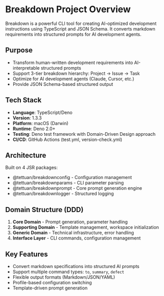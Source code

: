 # Breakdown Project Overview

Breakdown is a powerful CLI tool for creating AI-optimized development instructions using TypeScript
and JSON Schema. It converts markdown requirements into structured prompts for AI development
agents.

## Purpose

- Transform human-written development requirements into AI-interpretable structured prompts
- Support 3-tier breakdown hierarchy: Project → Issue → Task
- Optimize for AI development agents (Claude, Cursor, etc.)
- Provide JSON Schema-based structured output

## Tech Stack

- **Language**: TypeScript/Deno
- **Version**: 1.3.3
- **Platform**: macOS (Darwin)
- **Runtime**: Deno 2.0+
- **Testing**: Deno test framework with Domain-Driven Design approach
- **CI/CD**: GitHub Actions (test.yml, version-check.yml)

## Architecture

Built on 4 JSR packages:

- @tettuan/breakdownconfig - Configuration management
- @tettuan/breakdownparams - CLI parameter parsing
- @tettuan/breakdownprompt - Core prompt generation engine
- @tettuan/breakdownlogger - Structured logging

## Domain Structure (DDD)

1. **Core Domain** - Prompt generation, parameter handling
2. **Supporting Domain** - Template management, workspace initialization
3. **Generic Domain** - Technical infrastructure, error handling
4. **Interface Layer** - CLI commands, configuration management

## Key Features

- Convert markdown specifications into structured AI prompts
- Support multiple command types: `to`, `summary`, `defect`
- Flexible output formats (Markdown/JSON/YAML)
- Profile-based configuration switching
- Template-driven prompt generation
